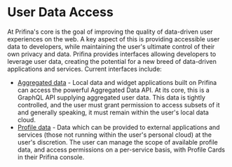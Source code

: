 # User Data Access

At Prifina's core is the goal of improving the quality of data-driven user experiences on the web. A key aspect of this is providing accessible user data to developers, while maintaining the user's ultimate control of their own privacy and data.
Prifina provides interfaces allowing developers to leverage user data, creating the potential for a new breed of data-driven applications and services. Current interfaces include:

- [Aggregated data](aggregated) - Local data and widget applications built on Prifina can access the powerful Aggregated Data API. At its core, this is a GraphQL API supplying aggregated user data. This data is tightly controlled, and the user must grant permission to access subsets of it and generally speaking, it must remain within the user's local data cloud.
- [Profile data](profile) - Data which can be provided to external applications and services (those not running within the user's personal cloud) at the user's discretion. The user can manage the scope of available profile data, and access permissions on a per-service basis, with Profile Cards in their Prifina console.